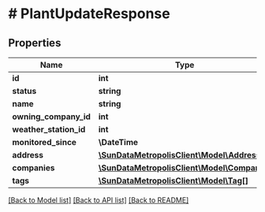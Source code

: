 # # PlantUpdateResponse

## Properties

Name | Type | Description | Notes
------------ | ------------- | ------------- | -------------
**id** | **int** |  | [optional]
**status** | **string** |  | [optional]
**name** | **string** |  | [optional]
**owning_company_id** | **int** |  | [optional]
**weather_station_id** | **int** |  | [optional]
**monitored_since** | **\DateTime** |  | [optional]
**address** | [**\SunDataMetropolisClient\Model\Address**](Address.md) |  | [optional]
**companies** | [**\SunDataMetropolisClient\Model\Company[]**](Company.md) |  | [optional]
**tags** | [**\SunDataMetropolisClient\Model\Tag[]**](Tag.md) |  | [optional]

[[Back to Model list]](../../README.md#models) [[Back to API list]](../../README.md#endpoints) [[Back to README]](../../README.md)
